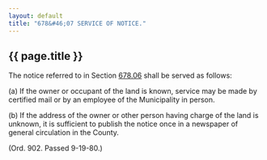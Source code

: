 ```yaml
---
layout: default 
title: "678&#46;07 SERVICE OF NOTICE."
---
```


{{ page.title }}
----------------

The notice referred to in Section [678.06](3899429e.html) shall be
served as follows:

​(a) If the owner or occupant of the land is known, service may be made
by certified mail or by an employee of the Municipality in person.

​(b) If the address of the owner or other person having charge of the
land is unknown, it is sufficient to publish the notice once in a
newspaper of general circulation in the County.

(Ord. 902. Passed 9-19-80.)
